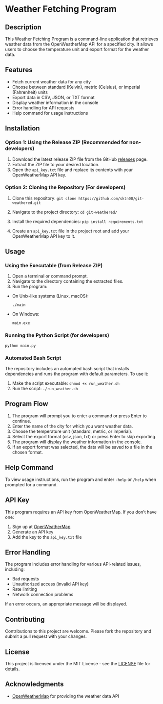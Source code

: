# Weather Fetching Program

## Description

This Weather Fetching Program is a command-line application that retrieves weather data from the OpenWeatherMap API for a specified city. It allows users to choose the temperature unit and export format for the weather data.

## Features

- Fetch current weather data for any city
- Choose between standard (Kelvin), metric (Celsius), or imperial (Fahrenheit) units
- Export data in CSV, JSON, or TXT format
- Display weather information in the console
- Error handling for API requests
- Help command for usage instructions

## Installation

### Option 1: Using the Release ZIP (Recommended for non-developers)

1. Download the latest release ZIP file from the GitHub [releases](https://github.com/sktn00/git-weathered/releases) page.
2. Extract the ZIP file to your desired location.
3. Open the `api_key.txt` file and replace its contents with your OpenWeatherMap API key.

### Option 2: Cloning the Repository (For developers)

1. Clone this repository:
`git clone https://github.com/sktn00/git-weathered.git`

2. Navigate to the project directory:
`cd git-weathered/`

3. Install the required dependencies:
`pip install requirements.txt`

4. Create an `api_key.txt` file in the project root and add your OpenWeatherMap API key to it.

## Usage

### Using the Executable (from Release ZIP)

1. Open a terminal or command prompt.
2. Navigate to the directory containing the extracted files.
3. Run the program:
- On Unix-like systems (Linux, macOS):
  ```
  ./main
  ```
- On Windows:
  ```
  main.exe
  ```

### Running the Python Script (for developers)
`python main.py`

### Automated Bash Script

The repository includes an automated bash script that installs dependencies and runs the program with default parameters. To use it:

1. Make the script executable:
`chmod +x run_weather.sh`
2. Run the script:
`./run_weather.sh`

## Program Flow

1. The program will prompt you to enter a command or press Enter to continue.
2. Enter the name of the city for which you want weather data.
3. Choose the temperature unit (standard, metric, or imperial).
4. Select the export format (csv, json, txt) or press Enter to skip exporting.
5. The program will display the weather information in the console.
6. If an export format was selected, the data will be saved to a file in the chosen format.

## Help Command

To view usage instructions, run the program and enter `-help` or `/help` when prompted for a command.

## API Key

This program requires an API key from OpenWeatherMap. If you don't have one:

1. Sign up at [OpenWeatherMap](https://openweathermap.org/api)
2. Generate an API key
3. Add the key to the `api_key.txt` file

## Error Handling

The program includes error handling for various API-related issues, including:

- Bad requests
- Unauthorized access (invalid API key)
- Rate limiting
- Network connection problems

If an error occurs, an appropriate message will be displayed.

## Contributing

Contributions to this project are welcome. Please fork the repository and submit a pull request with your changes.

## License

This project is licensed under the MIT License - see the [LICENSE](LICENSE) file for details.

## Acknowledgments

- [OpenWeatherMap](https://openweathermap.org/) for providing the weather data API
